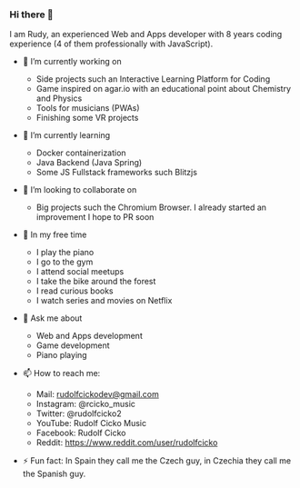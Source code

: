 ### Hi there 👋

I am Rudy, an experienced Web and Apps developer with 8 years coding experience (4 of them professionally with JavaScript). 

- 🔭 I’m currently working on
  - Side projects such an Interactive Learning Platform for Coding
  - Game inspired on agar.io with an educational point about Chemistry and Physics
  - Tools for musicians (PWAs)
  - Finishing some VR projects
  
- 🌱 I’m currently learning 
  - Docker containerization
  - Java Backend (Java Spring)
  - Some JS Fullstack frameworks such Blitzjs
  
- 👯 I’m looking to collaborate on 
  - Big projects such the Chromium Browser. I already started an improvement I hope to PR soon
  
- 🤸‍ In my free time
  - I play the piano
  - I go to the gym
  - I attend social meetups
  - I take the bike around the forest
  - I read curious books
  - I watch series and movies on Netflix

  
- 💬 Ask me about 
  - Web and Apps development
  - Game development
  - Piano playing
  
- 📫 How to reach me: 
  - Mail: rudolfcickodev@gmail.com
  - Instagram: @rcicko_music
  - Twitter: @rudolfcicko2
  - YouTube: Rudolf Cicko Music
  - Facebook: Rudolf Cicko
  - Reddit: https://www.reddit.com/user/rudolfcicko

- ⚡ Fun fact: In Spain they call me the Czech guy, in Czechia they call me the Spanish guy.
